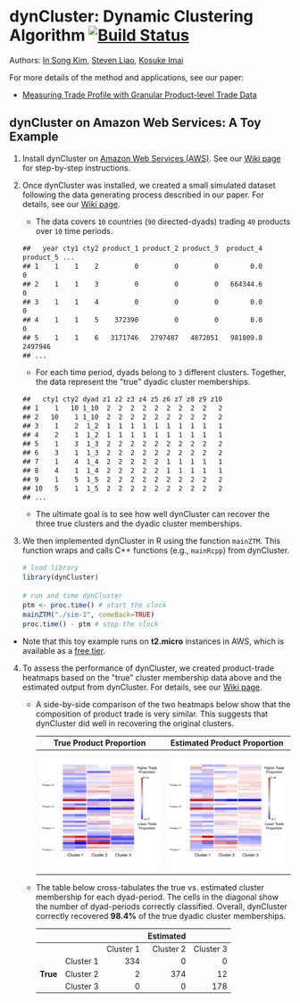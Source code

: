 # dynCluster: Dynamic Clustering Algorithm [![Build Status](https://travis-ci.org/kosukeimai/dynCluster.svg?branch=master)](https://travis-ci.org/kosukeimai/dynCluster)

Authors: [In Song Kim](http://web.mit.edu/insong/www/index.html), [Steven Liao](https://www.stevenliao.org/), [Kosuke Imai](http://imai.princeton.edu/)

For more details of the method and applications, see our paper:

+ [Measuring Trade Profile with Granular Product-level Trade Data](https://www.stevenliao.org/uploads/2/5/6/9/25699716/bigtrade.pdf)

## dynCluster on Amazon Web Services: A Toy Example
1. Install dynCluster on [Amazon Web Services (AWS)](https://aws.amazon.com/). See our [Wiki page](https://github.com/kosukeimai/dynCluster/wiki/How-to-install-dynCluster-on-AWS) for step-by-step instructions.

2. Once dynCluster was installed, we created a small simulated dataset following the data generating process described in our paper. For details, see our [Wiki page](https://github.com/kosukeimai/dynCluster/wiki/How-to-run-dynCluster-on-AWS).

    + The data covers `10` countries (`90` directed-dyads) trading `40` products over `10` time periods.
    ```
    ##   year cty1 cty2 product_1 product_2 product_3  product_4 product_5 ...
    ## 1    1    1    2         0         0         0        0.0         0     
    ## 2    1    1    3         0         0         0   664344.6         0  
    ## 3    1    1    4         0         0         0        0.0         0  
    ## 4    1    1    5    372390         0         0        0.0         0  
    ## 5    1    1    6   3171746   2797487   4872051   981809.8   2497946 
    ## ...
    ```

    + For each time period, dyads belong to `3` different clusters. Together, the data represent the "true" dyadic cluster memberships.
    ```
    ##   cty1 cty2 dyad z1 z2 z3 z4 z5 z6 z7 z8 z9 z10
    ## 1    1   10 1_10  2  2  2  2  2  2  2  2  2   2
    ## 2   10    1 1_10  2  2  2  2  2  2  2  2  2   2
    ## 3    1    2  1_2  1  1  1  1  1  1  1  1  1   1
    ## 4    2    1  1_2  1  1  1  1  1  1  1  1  1   1
    ## 5    1    3  1_3  2  2  2  2  2  2  2  2  2   2
    ## 6    3    1  1_3  2  2  2  2  2  2  2  2  2   2
    ## 7    1    4  1_4  2  2  2  2  2  1  1  1  1   1
    ## 8    4    1  1_4  2  2  2  2  2  1  1  1  1   1
    ## 9    1    5  1_5  2  2  2  2  2  2  2  2  2   2
    ## 10   5    1  1_5  2  2  2  2  2  2  2  2  2   2
    ## ...
    ```

    + The ultimate goal is to see how well dynCluster can recover the three true clusters and the dyadic cluster memberships.

3. We then implemented dynCluster in R using the function `mainZTM`. This function wraps and calls C++ functions (e.g., `mainRcpp`) from dynCluster.
    ```R
    # load library
    library(dynCluster)
        
    # run and time dynCluster
    ptm <- proc.time() # start the clock
    mainZTM("./sim-1", comeBack=TRUE)
    proc.time() - ptm # stop the clock
    ```
  + Note that this toy example runs on **t2.micro** instances in AWS, which is available as a [free tier](https://aws.amazon.com/free/).

4. To assess the performance of dynCluster, we created product-trade heatmaps based on the "true" cluster membership data above and the estimated output from dynCluster. For details, see our [Wiki page](https://github.com/kosukeimai/dynCluster/wiki/How-to-run-dynCluster-on-AWS).

    + A side-by-side comparison of the two heatmaps below show that the composition of product trade is very similar. This suggests that dynCluster did well in recovering the original clusters.

        True Product Proportion                    |  Estimated Product Proportion
        :-----------------------------------------:|:----------------------------:
        ![](images/TF_heatmap_demeaned_truth.png)  |  ![Estimated](images/TF_heatmap_demeaned_est.png)

    + The table below cross-tabulates the true vs. estimated cluster membership for each dyad-period. The cells in the diagonal show the number of dyad-periods correctly classified. Overall, dynCluster correctly recovered **98.4%** of the true dyadic cluster memberships.

        |          |           |             | **Estimated**     |             |
        |----------|-----------|------------:|------------------:|------------:|
        |          |           | Cluster 1   | Cluster 2         | Cluster 3   |
        |          | Cluster 1 | 334         | 0                 | 0           |
        | **True** | Cluster 2 | 2           | 374               | 12          |
        |          | Cluster 3 | 0           | 0                 | 178         |
    
